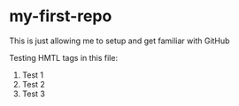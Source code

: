 my-first-repo
=============

This is just allowing me to setup and get familiar with GitHub

Testing HMTL tags in this file:
<ol>
<li>Test 1</li>
<li>Test 2</li>
<li>Test 3</li>
</ol>
